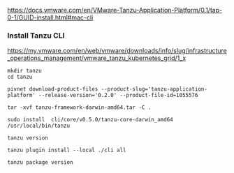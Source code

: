 https://docs.vmware.com/en/VMware-Tanzu-Application-Platform/0.1/tap-0-1/GUID-install.html#mac-cli





### Install Tanzu CLI 

https://my.vmware.com/en/web/vmware/downloads/info/slug/infrastructure_operations_management/vmware_tanzu_kubernetes_grid/1_x
 
 
 
 ```
 mkdir tanzu
 cd tanzu
 ```
 
 ```
 pivnet download-product-files --product-slug='tanzu-application-platform' --release-version='0.2.0' --product-file-id=1055576
 ```
 
 ```
 tar -xvf tanzu-framework-darwin-amd64.tar -C .
 ```
 
 ```
 sudo install  cli/core/v0.5.0/tanzu-core-darwin_amd64 /usr/local/bin/tanzu
 ```
 
 ```
 tanzu version
 ```
 
 ```
 tanzu plugin install --local ./cli all
 ```
 
 ```
 tanzu package version
 ```
 

